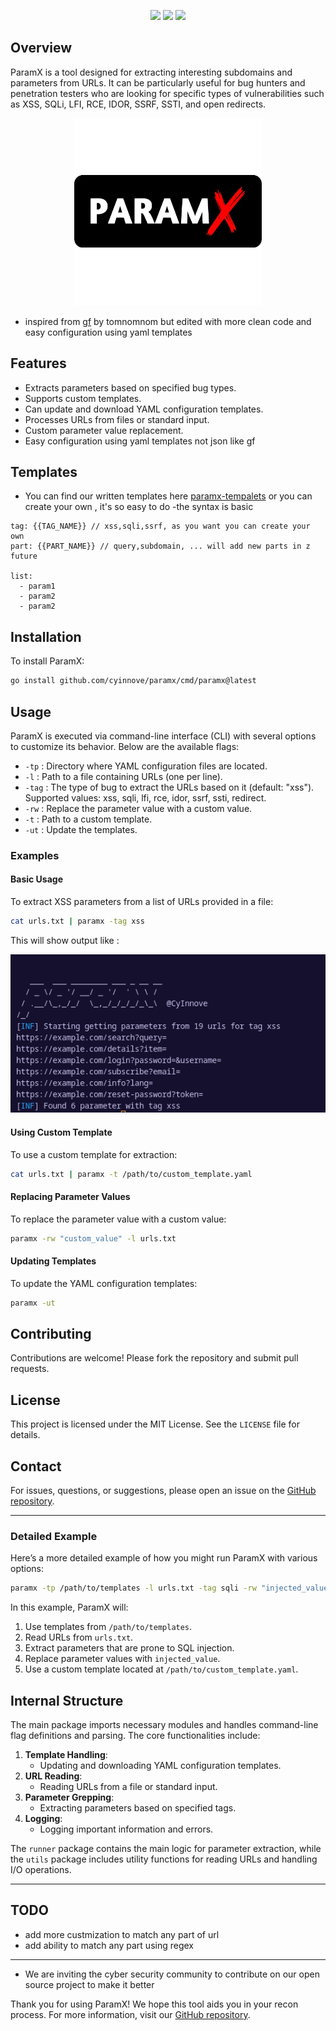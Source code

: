 <p align="center">
  <a href="https://pkg.go.dev/github.com/cyinnove/paramx/pkg/paramx"><img src="https://pkg.go.dev/badge/github.com/cyinnove/paramx.svg"></a>
  <a href="https://goreportcard.com/report/github.com/cyinnove/paramx"><img src="https://goreportcard.com/badge/github.com/cyinnove/paramx"></a> 
  <a href="https://twitter.com/intent/follow?screen_name=zomasec"><img src="https://img.shields.io/twitter/follow/zomasec?style=flat&logo=x"></a>
</p>

## Overview

ParamX is a tool designed for extracting interesting subdomains and parameters from URLs. It can be particularly useful for bug hunters and penetration testers who are looking for specific types of vulnerabilities such as XSS, SQLi, LFI, RCE, IDOR, SSRF, SSTI, and open redirects.

<p align="center">
    <img src="./static/paramx-logo.png" hight="100" width="300"> <!-- Adjust the width as needed -->
</p>


- inspired from [gf](https://github.com/tomnomnom/gf) by tomnomnom but edited with more clean code and easy configuration using yaml templates

## Features

- Extracts parameters based on specified bug types.
- Supports custom templates.
- Can update and download YAML configuration templates.
- Processes URLs from files or standard input.
- Custom parameter value replacement.
- Easy configuration using yaml templates not json like gf

## Templates
- You can find our written templates here [paramx-tempalets](https://github.com/cyinnove/paramx-templates) or you can create your own , it's so easy to do
-the syntax is basic
```
tag: {{TAG_NAME}} // xss,sqli,ssrf, as you want you can create your own
part: {{PART_NAME}} // query,subdomain, ... will add new parts in z future

list:
  - param1
  - param2
  - param2
```



## Installation

To install ParamX:

```sh
go install github.com/cyinnove/paramx/cmd/paramx@latest

```

## Usage

ParamX is executed via command-line interface (CLI) with several options to customize its behavior. Below are the available flags:

- `-tp` : Directory where YAML configuration files are located.
- `-l` : Path to a file containing URLs (one per line).
- `-tag` : The type of bug to extract the URLs based on it (default: "xss"). Supported values: xss, sqli, lfi, rce, idor, ssrf, ssti, redirect.
- `-rw` : Replace the parameter value with a custom value.
- `-t` : Path to a custom template.
- `-ut` : Update the templates.

### Examples

#### Basic Usage

To extract XSS parameters from a list of URLs provided in a file:

```sh
cat urls.txt | paramx -tag xss
```

This will show output like :

![poc.png](/static/poc.png)

#### Using Custom Template

To use a custom template for extraction:

```sh
cat urls.txt | paramx -t /path/to/custom_template.yaml  
```

#### Replacing Parameter Values

To replace the parameter value with a custom value:

```sh
paramx -rw "custom_value" -l urls.txt
```

#### Updating Templates

To update the YAML configuration templates:

```sh
paramx -ut
```

## Contributing

Contributions are welcome! Please fork the repository and submit pull requests.

## License

This project is licensed under the MIT License. See the `LICENSE` file for details.

## Contact

For issues, questions, or suggestions, please open an issue on the [GitHub repository](https://github.com/cyinnove/paramx).

---

### Detailed Example

Here’s a more detailed example of how you might run ParamX with various options:

```sh
paramx -tp /path/to/templates -l urls.txt -tag sqli -rw "injected_value" -t /path/to/custom_template.yaml
```

In this example, ParamX will:

1. Use templates from `/path/to/templates`.
2. Read URLs from `urls.txt`.
3. Extract parameters that are prone to SQL injection.
4. Replace parameter values with `injected_value`.
5. Use a custom template located at `/path/to/custom_template.yaml`.

## Internal Structure

The main package imports necessary modules and handles command-line flag definitions and parsing. The core functionalities include:

1. **Template Handling**:
   - Updating and downloading YAML configuration templates.
2. **URL Reading**:
   - Reading URLs from a file or standard input.
3. **Parameter Grepping**:
   - Extracting parameters based on specified tags.
4. **Logging**:
   - Logging important information and errors.

The `runner` package contains the main logic for parameter extraction, while the `utils` package includes utility functions for reading URLs and handling I/O operations.

---
## TODO

- add more custmization to match any part of url
- add ability to match any part using regex

---

- We are inviting the cyber security community to contribute on our open source project to make it better

Thank you for using ParamX! We hope this tool aids you in your recon process. For more information, visit our [GitHub repository](https://github.com/cyinnove/paramx). 
